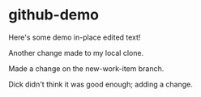 github-demo
===========

Here's some demo in-place edited text!

Another change made to my local clone.

Made a change on the new-work-item branch.

Dick didn't think it was good enough; adding a change.
